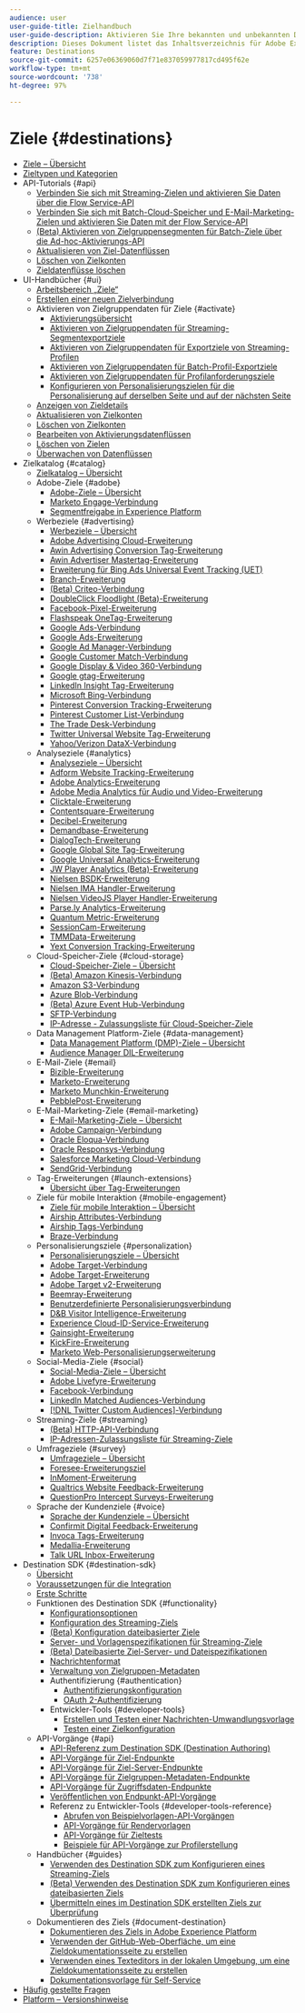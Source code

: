 ```yaml
---
audience: user
user-guide-title: Zielhandbuch
user-guide-description: Aktivieren Sie Ihre bekannten und unbekannten Daten für kanalübergreifende Marketing-Kampagnen, E-Mail-Kampagnen, gezielte Werbung und viele andere Anwendungsfälle.
description: Dieses Dokument listet das Inhaltsverzeichnis für Adobe Experience Platform-Ziele auf
feature: Destinations
source-git-commit: 6257e06369060d7f71e837059977817cd495f62e
workflow-type: tm+mt
source-wordcount: '738'
ht-degree: 97%

---
```



# Ziele {#destinations}

* [Ziele – Übersicht](./home.md)
* [Zieltypen und Kategorien](./destination-types.md)
* API-Tutorials {#api}
   * [Verbinden Sie sich mit Streaming-Zielen und aktivieren Sie Daten über die Flow Service-API](./api/streaming-destinations.md)
   * [Verbinden Sie sich mit Batch-Cloud-Speicher und E-Mail-Marketing-Zielen und aktivieren Sie Daten mit der Flow Service-API](./api/connect-activate-batch-destinations.md)
   * [(Beta) Aktivieren von Zielgruppensegmenten für Batch-Ziele über die Ad-hoc-Aktivierungs-API](./api/ad-hoc-activation-api.md)
   * [Aktualisieren von Ziel-Datenflüssen](./api/update-destination-dataflows.md)
   * [Löschen von Zielkonten](./api/delete-destination-account.md)
   * [Zieldatenflüsse löschen](./api/delete-destination-dataflow.md)
* UI-Handbücher {#ui}
   * [Arbeitsbereich „Ziele“](./ui/destinations-workspace.md)
   * [Erstellen einer neuen Zielverbindung](./ui/connect-destination.md)
   * Aktivieren von Zielgruppendaten für Ziele {#activate}
      * [Aktivierungsübersicht](./ui/activation-overview.md)
      * [Aktivieren von Zielgruppendaten für Streaming-Segmentexportziele](./ui/activate-segment-streaming-destinations.md)
      * [Aktivieren von Zielgruppendaten für Exportziele von Streaming-Profilen](./ui/activate-streaming-profile-destinations.md)
      * [Aktivieren von Zielgruppendaten für Batch-Profil-Exportziele](./ui/activate-batch-profile-destinations.md)
      * [Aktivieren von Zielgruppendaten für Profilanforderungsziele](./ui/activate-profile-request-destinations.md)
      * [Konfigurieren von Personalisierungszielen für die Personalisierung auf derselben Seite und auf der nächsten Seite](./ui/configure-personalization-destinations.md)
   * [Anzeigen von Zieldetails](./ui/destination-details-page.md)
   * [Aktualisieren von Zielkonten](./ui/update-accounts.md)
   * [Löschen von Zielkonten](./ui/delete-destination-account.md)
   * [Bearbeiten von Aktivierungsdatenflüssen](./ui/edit-activation.md)
   * [Löschen von Zielen](./ui/delete-destinations.md)
   * [Überwachen von Datenflüssen](./ui/monitor-dataflows.md)
* Zielkatalog {#catalog}
   * [Zielkatalog – Übersicht](./catalog/overview.md)
   * Adobe-Ziele {#adobe}
      * [Adobe-Ziele – Übersicht](./catalog/adobe/overview.md)
      * [Marketo Engage-Verbindung](./catalog/adobe/marketo-engage.md)
      * [Segmentfreigabe in Experience Platform](https://experienceleague.adobe.com/docs/audience-manager/user-guide/implementation-integration-guides/integration-experience-platform/aam-aep-audience-sharing.html?lang=de)
   * Werbeziele {#advertising}
      * [Werbeziele – Übersicht](./catalog/advertising/overview.md)
      * [Adobe Advertising Cloud-Erweiterung](./catalog/advertising/adobe-advertising-cloud.md)
      * [Awin Advertising Conversion Tag-Erweiterung](./catalog/advertising/awin-conversiontag.md)
      * [Awin Advertiser Mastertag-Erweiterung](./catalog/advertising/awin-mastertag.md)
      * [Erweiterung für Bing Ads Universal Event Tracking (UET)](./catalog/advertising/bing-ads.md)
      * [Branch-Erweiterung](./catalog/advertising/branch.md)
      * [(Beta) Criteo-Verbindung](./catalog/advertising/criteo.md)
      * [DoubleClick Floodlight (Beta)-Erweiterung](./catalog/advertising/doubleclick-floodlight.md)
      * [Facebook-Pixel-Erweiterung](./catalog/advertising/facebook-pixel.md)
      * [Flashspeak OneTag-Erweiterung](./catalog/advertising/flashtalking.md)
      * [Google Ads-Verbindung](./catalog/advertising/google-ads-destination.md)
      * [Google Ads-Erweiterung](./catalog/advertising/google-ads-extension.md)
      * [Google Ad Manager-Verbindung](./catalog/advertising/google-ad-manager.md)
      * [Google Customer Match-Verbindung](./catalog/advertising/google-customer-match.md)
      * [Google Display &amp; Video 360-Verbindung](./catalog/advertising/google-dv360.md)
      * [Google gtag-Erweiterung](./catalog/advertising/gtag-advertising.md)
      * [LinkedIn Insight Tag-Erweiterung](./catalog/advertising/linkedin.md)
      * [Microsoft Bing-Verbindung](./catalog/advertising/bing.md)
      * [Pinterest Conversion Tracking-Erweiterung](./catalog/advertising/pinterest-extension.md)
      * [Pinterest Customer List-Verbindung](./catalog/advertising/pinterest.md)
      * [The Trade Desk-Verbindung](./catalog/advertising/tradedesk.md)
      * [Twitter Universal Website Tag-Erweiterung](./catalog/advertising/twitter-uwt.md)
      * [Yahoo/Verizon DataX-Verbindung](./catalog/advertising/datax.md)
   * Analyseziele {#analytics}
      * [Analyseziele – Übersicht](./catalog/analytics/overview.md)
      * [Adform Website Tracking-Erweiterung](./catalog/analytics/adform.md)
      * [Adobe Analytics-Erweiterung](./catalog/analytics/adobe-analytics.md)
      * [Adobe Media Analytics für Audio und Video-Erweiterung](./catalog/analytics/adobe-video-analytics.md)
      * [Clicktale-Erweiterung](./catalog/analytics/clicktale.md)
      * [Contentsquare-Erweiterung](./catalog/analytics/contentsquare.md)
      * [Decibel-Erweiterung](./catalog/analytics/decibel.md)
      * [Demandbase-Erweiterung](./catalog/analytics/demandbase.md)
      * [DialogTech-Erweiterung](./catalog/analytics/dialogtech.md)
      * [Google Global Site Tag-Erweiterung](./catalog/analytics/gtag-analytics.md)
      * [Google Universal Analytics-Erweiterung](./catalog/analytics/google-universal-analytics.md)
      * [JW Player Analytics (Beta)-Erweiterung](./catalog/analytics/jw-player-analytics.md)
      * [Nielsen BSDK-Erweiterung](./catalog/analytics/nielsen-bsdk.md)
      * [Nielsen IMA Handler-Erweiterung](./catalog/analytics/nielsen-ima.md)
      * [Nielsen VideoJS Player Handler-Erweiterung](./catalog/analytics/nielsen-videojs.md)
      * [Parse.ly Analytics-Erweiterung](./catalog/analytics/parsely.md)
      * [Quantum Metric-Erweiterung](./catalog/analytics/quantum-metric.md)
      * [SessionCam-Erweiterung](./catalog/analytics/sessioncam.md)
      * [TMMData-Erweiterung](./catalog/analytics/tmmdata.md)
      * [Yext Conversion Tracking-Erweiterung](./catalog/analytics/yext.md)
   * Cloud-Speicher-Ziele {#cloud-storage}
      * [Cloud-Speicher-Ziele – Übersicht](./catalog/cloud-storage/overview.md)
      * [(Beta) Amazon Kinesis-Verbindung](./catalog/cloud-storage/amazon-kinesis.md)
      * [Amazon S3-Verbindung](./catalog/cloud-storage/amazon-s3.md)
      * [Azure Blob-Verbindung](./catalog/cloud-storage/azure-blob.md)
      * [(Beta) Azure Event Hub-Verbindung](./catalog/cloud-storage/azure-event-hubs.md)
      * [SFTP-Verbindung](./catalog/cloud-storage/sftp.md)
      * [IP-Adresse - Zulassungsliste für Cloud-Speicher-Ziele](./catalog/cloud-storage/ip-address-allow-list.md)
   * Data Management Platform-Ziele {#data-management}
      * [Data Management Platform (DMP)-Ziele – Übersicht](./catalog/data-management/overview.md)
      * [Audience Manager DIL-Erweiterung](./catalog/data-management/aam-dil-extension.md)
   * E-Mail-Ziele {#email}
      * [Bizible-Erweiterung](./catalog/email/bizible.md)
      * [Marketo-Erweiterung](./catalog/email/marketo.md)
      * [Marketo Munchkin-Erweiterung](./catalog/email/marketo-munchkin.md)
      * [PebblePost-Erweiterung](./catalog/email/pebblepost.md)
   * E-Mail-Marketing-Ziele {#email-marketing}
      * [E-Mail-Marketing-Ziele – Übersicht](./catalog/email-marketing/overview.md)
      * [Adobe Campaign-Verbindung](./catalog/email-marketing/adobe-campaign.md)
      * [Oracle Eloqua-Verbindung](./catalog/email-marketing/oracle-eloqua.md)
      * [Oracle Responsys-Verbindung](./catalog/email-marketing/oracle-responsys.md)
      * [Salesforce Marketing Cloud-Verbindung](./catalog/email-marketing/salesforce-marketing-cloud.md)
      * [SendGrid-Verbindung](./catalog/email-marketing/sendgrid.md)
   * Tag-Erweiterungen {#launch-extensions}
      * [Übersicht über Tag-Erweiterungen](./catalog/launch-extensions/overview.md)
   * Ziele für mobile Interaktion {#mobile-engagement}
      * [Ziele für mobile Interaktion – Übersicht](./catalog/mobile-engagement/overview.md)
      * [Airship Attributes-Verbindung](./catalog/mobile-engagement/airship-attributes.md)
      * [Airship Tags-Verbindung](./catalog/mobile-engagement/airship-tags.md)
      * [Braze-Verbindung](./catalog/mobile-engagement/braze.md)
   * Personalisierungsziele {#personalization}
      * [Personalisierungsziele – Übersicht](./catalog/personalization/overview.md)
      * [Adobe Target-Verbindung](./catalog/personalization/adobe-target-connection.md)
      * [Adobe Target-Erweiterung](./catalog/personalization/adobe-target.md)
      * [Adobe Target v2-Erweiterung](./catalog/personalization/adobe-target-v2.md)
      * [Beemray-Erweiterung](./catalog/personalization/beemray.md)
      * [Benutzerdefinierte Personalisierungsverbindung](./catalog/personalization/custom-personalization.md)
      * [D&amp;B Visitor Intelligence-Erweiterung](./catalog/personalization/dnb.md)
      * [Experience Cloud-ID-Service-Erweiterung](./catalog/personalization/adobe-ecid.md)
      * [Gainsight-Erweiterung](./catalog/personalization/gainsight.md)
      * [KickFire-Erweiterung](./catalog/personalization/kickfire.md)
      * [Marketo Web-Personalisierungserweiterung](./catalog/personalization/marketo-web-personalization.md)
   * Social-Media-Ziele {#social}
      * [Social-Media-Ziele – Übersicht](./catalog/social/overview.md)
      * [Adobe Livefyre-Erweiterung](./catalog/social/adobe-livefyre.md)
      * [Facebook-Verbindung](./catalog/social/facebook.md)
      * [LinkedIn Matched Audiences-Verbindung](./catalog/social/linkedin.md)
      * [[!DNL Twitter Custom Audiences]-Verbindung](./catalog/social/twitter.md)
   * Streaming-Ziele {#streaming}
      * [ (Beta) HTTP-API-Verbindung](./catalog/streaming/http-destination.md)
      * [IP-Adressen-Zulassungsliste für Streaming-Ziele](./catalog/streaming/ip-address-allow-list.md)
   * Umfrageziele {#survey}
      * [Umfrageziele – Übersicht](./catalog/survey/overview.md)
      * [Foresee-Erweiterungsziel](./catalog/survey/foresee.md)
      * [InMoment-Erweiterung](./catalog/survey/inmoment.md)
      * [Qualtrics Website Feedback-Erweiterung](./catalog/survey/qualtrics.md)
      * [QuestionPro Intercept Surveys-Erweiterung](./catalog/survey/web-intercept-surveys.md)
   * Sprache der Kundenziele {#voice}
      * [Sprache der Kundenziele – Übersicht](./catalog/voice/overview.md)
      * [Confirmit Digital Feedback-Erweiterung](./catalog/voice/confirmit-digital-feedback.md)
      * [Invoca Tags-Erweiterung](./catalog/voice/invoca.md)
      * [Medallia-Erweiterung](./catalog/voice/medallia.md)
      * [Talk URL Inbox-Erweiterung](./catalog/voice/talkurl.md)
* Destination SDK {#destination-sdk}
   * [Übersicht](./destination-sdk/overview.md)
   * [Voraussetzungen für die Integration](./destination-sdk/integration-prerequisites.md)
   * [Erste Schritte](./destination-sdk/getting-started.md)
   * Funktionen des Destination SDK {#functionality}
      * [Konfigurationsoptionen](./destination-sdk/configuration-options.md)
      * [Konfiguration des Streaming-Ziels](./destination-sdk/destination-configuration.md)
      * [(Beta) Konfiguration dateibasierter Ziele](./destination-sdk/file-based-destination-configuration.md)
      * [Server- und Vorlagenspezifikationen für Streaming-Ziele](./destination-sdk/server-and-template-configuration.md)
      * [(Beta) Dateibasierte Ziel-Server- und Dateispezifikationen](./destination-sdk/server-and-file-configuration.md)
      * [Nachrichtenformat](./destination-sdk/message-format.md)
      * [Verwaltung von Zielgruppen-Metadaten](./destination-sdk/audience-metadata-management.md)
      * Authentifizierung {#authentication}
         * [Authentifizierungskonfiguration](./destination-sdk/authentication-configuration.md)
         * [OAuth 2-Authentifizierung](./destination-sdk/oauth2-authentication.md)
      * Entwickler-Tools {#developer-tools}
         * [Erstellen und Testen einer Nachrichten-Umwandlungsvorlage](./destination-sdk/create-template.md)
         * [Testen einer Zielkonfiguration](./destination-sdk/test-destination.md)
   * API-Vorgänge {#api}
      * [API-Referenz zum Destination SDK (Destination Authoring)](https://www.adobe.io/experience-platform-apis/references/destination-authoring/)
      * [API-Vorgänge für Ziel-Endpunkte](./destination-sdk/destination-configuration-api.md)
      * [API-Vorgänge für Ziel-Server-Endpunkte](./destination-sdk/destination-server-api.md)
      * [API-Vorgänge für Zielgruppen-Metadaten-Endpunkte](./destination-sdk/audience-metadata-api.md)
      * [API-Vorgänge für Zugriffsdaten-Endpunkte](./destination-sdk/credentials-configuration-api.md)
      * [Veröffentlichen von Endpunkt-API-Vorgänge](./destination-sdk/destination-publish-api.md)
      * Referenz zu Entwickler-Tools {#developer-tools-reference}
         * [Abrufen von Beispielvorlagen-API-Vorgängen](./destination-sdk/sample-template-api.md)
         * [API-Vorgänge für Rendervorlagen](./destination-sdk/render-template-api.md)
         * [API-Vorgänge für Zieltests](./destination-sdk/destination-testing-api.md)
         * [Beispiele für API-Vorgänge zur Profilerstellung](./destination-sdk/sample-profile-generation-api.md)
   * Handbücher {#guides}
      * [Verwenden des Destination SDK zum Konfigurieren eines Streaming-Ziels](./destination-sdk/configure-destination-instructions.md)
      * [(Beta) Verwenden des Destination SDK zum Konfigurieren eines dateibasierten Ziels](./destination-sdk/configure-file-based-destination-instructions.md)
      * [Übermitteln eines im Destination SDK erstellten Ziels zur Überprüfung](./destination-sdk/submit-destination.md)
   * Dokumentieren des Ziels {#document-destination}
      * [Dokumentieren des Ziels in Adobe Experience Platform](./destination-sdk/docs-framework/documentation-instructions.md)
      * [Verwenden der GitHub-Web-Oberfläche, um eine Zieldokumentationsseite zu erstellen](./destination-sdk/docs-framework/use-github-interface-to-create-documentation.md)
      * [Verwenden eines Texteditors in der lokalen Umgebung, um eine Zieldokumentationsseite zu erstellen](./destination-sdk/docs-framework/work-in-local-environment.md)
      * [Dokumentationsvorlage für Self-Service](./destination-sdk/docs-framework/self-service-template.md)
* [Häufig gestellte Fragen](./destinations-faq.md)
* [Platform – Versionshinweise](https://experienceleague.adobe.com/docs/experience-platform/release-notes/latest.html?lang=de)
